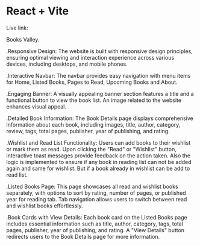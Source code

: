 # React + Vite

Live link:

Books Valley.

.Responsive Design: The website is built with responsive design principles, ensuring optimal viewing and interaction experience across various devices, including desktops, and mobile phones.

.Interactive Navbar: The navbar provides easy navigation with menu items for Home, Listed Books, Pages to Read, Upcoming Books and About.

.Engaging Banner: A visually appealing banner section features a title and a functional button to view the book list. An image related to the website enhances visual appeal.

.Detailed Book Information: The Book Details page displays comprehensive information about each book, including images, title, author, category, review, tags, total pages, publisher, year of publishing, and rating.

.Wishlist and Read List Functionality: Users can add books to their wishlist or mark them as read. Upon clicking the "Read" or "Wishlist" button, interactive toast messages provide feedback on the action taken. Also the logic is implemented to ensure if any book in reading list can not be added again and same for wishlist. But if a book already in wishlist can be add to read list.

.Listed Books Page: This page showcases all read and wishlist books separately, with options to sort by rating, number of pages, or published year for reading tab. Tab navigation allows users to switch between read and wishlist books effortlessly.

.Book Cards with View Details: Each book card on the Listed Books page includes essential information such as title, author, category, tags, total pages, publisher, year of publishing, and rating. A "View Details" button redirects users to the Book Details page for more information.
